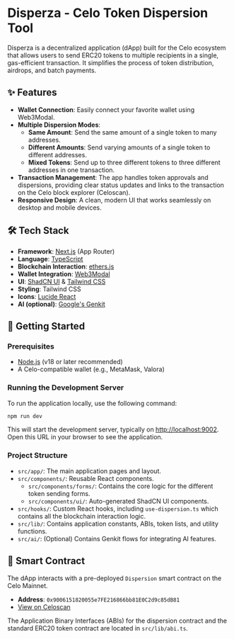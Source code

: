# Disperza - Celo Token Dispersion Tool

Disperza is a decentralized application (dApp) built for the Celo ecosystem that allows users to send ERC20 tokens to multiple recipients in a single, gas-efficient transaction. It simplifies the process of token distribution, airdrops, and batch payments.

## ✨ Features

- **Wallet Connection**: Easily connect your favorite wallet using Web3Modal.
- **Multiple Dispersion Modes**:
  - **Same Amount**: Send the same amount of a single token to many addresses.
  - **Different Amounts**: Send varying amounts of a single token to different addresses.
  - **Mixed Tokens**: Send up to three different tokens to three different addresses in one transaction.
- **Transaction Management**: The app handles token approvals and dispersions, providing clear status updates and links to the transaction on the Celo block explorer (Celoscan).
- **Responsive Design**: A clean, modern UI that works seamlessly on desktop and mobile devices.

## 🛠️ Tech Stack

- **Framework**: [Next.js](https://nextjs.org/) (App Router)
- **Language**: [TypeScript](https://www.typescriptlang.org/)
- **Blockchain Interaction**: [ethers.js](https://ethers.io/)
- **Wallet Integration**: [Web3Modal](https://web3modal.com/)
- **UI**: [ShadCN UI](https://ui.shadcn.com/) & [Tailwind CSS](https://tailwindcss.com/)
- **Styling**: Tailwind CSS
- **Icons**: [Lucide React](https://lucide.dev/guide/packages/lucide-react)
- **AI (optional)**: [Google's Genkit](https://firebase.google.com/docs/genkit)

## 🚀 Getting Started

### Prerequisites

- [Node.js](https://nodejs.org/) (v18 or later recommended)
- A Celo-compatible wallet (e.g., MetaMask, Valora)

### Running the Development Server

To run the application locally, use the following command:

```bash
npm run dev
```

This will start the development server, typically on [http://localhost:9002](http://localhost:9002). Open this URL in your browser to see the application.

### Project Structure

- `src/app/`: The main application pages and layout.
- `src/components/`: Reusable React components.
  - `src/components/forms/`: Contains the core logic for the different token sending forms.
  - `src/components/ui/`: Auto-generated ShadCN UI components.
- `src/hooks/`: Custom React hooks, including `use-dispersion.ts` which contains all the blockchain interaction logic.
- `src/lib/`: Contains application constants, ABIs, token lists, and utility functions.
- `src/ai/`: (Optional) Contains Genkit flows for integrating AI features.

## 📜 Smart Contract

The dApp interacts with a pre-deployed `Dispersion` smart contract on the Celo Mainnet.

- **Address**: `0x9006151820055e7FE216866bb81E0C2d9c85dB81`
- [View on Celoscan](https://celoscan.io/address/0x9006151820055e7FE216866bb81E0C2d9c85dB81)

The Application Binary Interfaces (ABIs) for the dispersion contract and the standard ERC20 token contract are located in `src/lib/abi.ts`.
